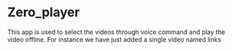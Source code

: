 # Zero_player
This app is used to select the videos through voice command and play the video offline. For instance we have just added a single video named links
